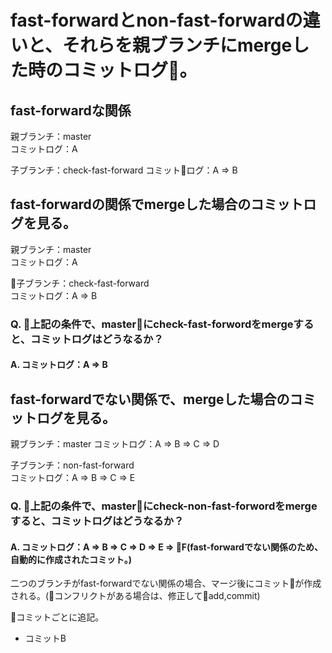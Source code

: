 # fast-forwardとnon-fast-forwardの違いと、それらを親ブランチにmergeした時のコミットログ。

## fast-forwardな関係
親ブランチ：master  
コミットログ：A

子ブランチ：check-fast-forward
コミットログ：A => B

## fast-forwardの関係でmergeした場合のコミットログを見る。
親ブランチ：master  
コミットログ：A

子ブランチ：check-fast-forward  
コミットログ：A => B

### Q. 上記の条件で、masterにcheck-fast-forwordをmergeすると、コミットログはどうなるか？  
#### A. コミットログ：A => B  

## fast-forwardでない関係で、mergeした場合のコミットログを見る。
親ブランチ：master
コミットログ：A => B => C => D

子ブランチ：non-fast-forward  
コミットログ：A => B => C => E

### Q. 上記の条件で、masterにcheck-non-fast-forwordをmergeすると、コミットログはどうなるか？  
#### A. コミットログ：A => B => C => D => E => **F**(fast-forwardでない関係のため、自動的に作成されたコミット。)
二つのブランチがfast-forwardでない関係の場合、マージ後にコミットが作成される。(コンフリクトがある場合は、修正してadd,commit)

コミットごとに追記。
- コミットB